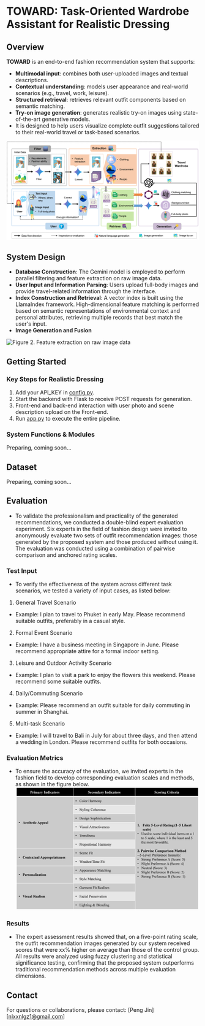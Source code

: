 # TOWARD: Task-Oriented Wardrobe Assistant for Realistic Dressing

## Overview
**TOWARD** is an end-to-end fashion recommendation system that supports:
- **Multimodal input**: combines both user-uploaded images and textual descriptions.
- **Contextual understanding**: models user appearance and real-world scenarios (e.g., travel, work, leisure).
- **Structured retrieval**: retrieves relevant outfit components based on semantic matching.
- **Try-on image generation**: generates realistic try-on images using state-of-the-art generative models.
- It is designed to help users visualize complete outfit suggestions tailored to their real-world travel or task-based scenarios.

![Figure 1. Overall system workflow](framework.png)

## System Design
- **Database Construction**: The Gemini model is employed to perform parallel filtering and feature extraction on raw image data.
- **User Input and Information Parsing**: Users upload full-body images and provide travel-related information through the interface.
- **Index Construction and Retrieval**: A vector index is built using the LlamaIndex framework. High-dimensional feature matching is performed based on semantic representations of environmental context and personal attributes, retrieving multiple records that best match the user's input.
- **Image Generation and Fusion**

![Figure 2. Feature extraction on raw image data](extraction.png)

## Getting Started
### Key Steps for Realistic Dressing
1. Add your API_KEY in [config.py](config.py).
2. Start the backend with Flask to receive POST requests for generation.
3. Front-end and back-end interaction with user photo and scene description upload on the Front-end.
4. Run [app.py](app.py) to execute the entire pipeline.
###  System Functions & Modules
Preparing, coming soon...

## Dataset  
Preparing, coming soon...

## Evaluation
- To validate the professionalism and practicality of the generated recommendations, we conducted a double-blind expert evaluation experiment. Six experts in the field of fashion design were invited to anonymously evaluate two sets of outfit recommendation images: those generated by the proposed system and those produced without using it. The evaluation was conducted using a combination of pairwise comparison and anchored rating scales.
### Test Input
- To verify the effectiveness of the system across different task scenarios, we tested a variety of input cases, as listed below:
1. General Travel Scenario
- Example: I plan to travel to Phuket in early May. Please recommend suitable outfits, preferably in a casual style.
2. Formal Event Scenario
- Example: I have a business meeting in Singapore in June. Please recommend appropriate attire for a formal indoor setting.
3. Leisure and Outdoor Activity Scenario
- Example: I plan to visit a park to enjoy the flowers this weekend. Please recommend some suitable outfits.
4. Daily/Commuting Scenario
- Example: Please recommend an outfit suitable for daily commuting in summer in Shanghai.
5. Multi-task Scenario
- Example: I will travel to Bali in July for about three days, and then attend a wedding in London. Please recommend outfits for both occasions.
### Evaluation Metrics
- To ensure the accuracy of the evaluation, we invited experts in the fashion field to develop corresponding evaluation scales and methods, as shown in the figure below.
![Figure 3. Evaluation_metrics](evaluation_metrics.png)
### Results
- The expert assessment results showed that, on a five-point rating scale, the outfit recommendation images generated by our system received scores that were xx\% higher on average than those of the control group. All results were analyzed using fuzzy clustering and statistical significance testing, confirming that the proposed system outperforms traditional recommendation methods across multiple evaluation dimensions.

## Contact
For questions or collaborations, please contact:
[Peng Jin]
[nlxxnlgz1@gmail.com]
